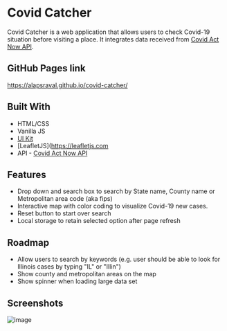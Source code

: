 # Covid Catcher
Covid Catcher is a web application that allows users to check Covid-19 situation before visiting a place. It integrates data received from [Covid Act Now API](https://api.covidactnow.org/).

## GitHub Pages link
https://alapsraval.github.io/covid-catcher/

## Built With
* HTML/CSS
* Vanilla JS
* [UI Kit](https://getuikit.com/)
* [LeafletJS](https://leafletjs.com
* API - [Covid Act Now API](https://api.covidactnow.org/)

## Features
* Drop down and search box to search by State name, County name or Metropolitan area code (aka fips)
* Interactive map with color coding to visualize Covid-19 new cases.
* Reset button to start over search
* Local storage to retain selected option after page refresh

## Roadmap
* Allow users to search by keywords (e.g. user should be able to look for Illinois cases by typing "IL" or "Illin")
* Show county and metropolitan areas on the map
* Show spinner when loading large data set

## Screenshots
![image](https://user-images.githubusercontent.com/4267902/118411140-b67db100-b658-11eb-8258-46597905a9f8.png)
